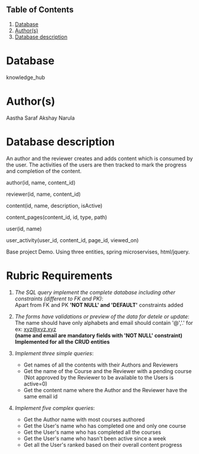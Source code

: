 ## Table of Contents
1. [Database](#database)
1. [Author(s)](#author)
1. [Database description](#description)
 
# Database
knowledge_hub

# Author(s)

Aastha Saraf
Akshay Narula

# Database description

An author and the reviewer creates and adds content which is consumed by the user. The activities of the users are then tracked to mark the progress and completion of the content.

author(id, name, content_id)

reviewer(id, name, content_id)

content(id, name, description, isActive)

content_pages(content_id, id, type, path)

user(id, name)

user_activity(user_id, content_id, page_id, viewed_on)




Base project Demo. Using three entities, spring microservises, html/jquery.

# Rubric Requirements 
1. *The SQL query implement the complete database including 
 other constraints (different to FK and PK)*: \
 Apart from FK and PK **'NOT NULL' and 'DEFAULT'** constraints added
 
1. *The forms have validations or preview of the data for detele or update*: \
The name should have only alphabets 
and email should contain '@','.' for ex: xyz@xyz.xyz \
**(name and email are mandatory fields with 'NOT NULL' constraint)** \
**Implemented for all the CRUD entities**

1. *Implement three simple queries*: 
   * Get names of all the contents with their Authors and Reviewers
   * Get the name of the Course and the Reviewer with a pending course (Not approved by the Reviewer to be available to the Users is active=0)
   * Get the content name where the Author and the Reviewer have the same email id

1. *Implement five complex queries*:
   * Get the Author name with most courses authored
   * Get the User's name who has completed one and only one course
   * Get the User's name who has completed all the courses
   * Get the User's name who hasn't been active since a week
   * Get all the User's ranked based on their overall content progress
 
